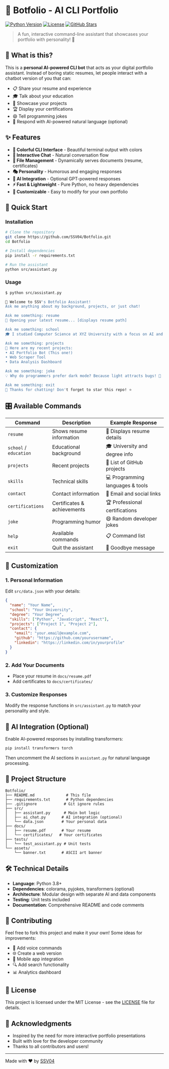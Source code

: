 # 🤖 Botfolio - AI CLI Portfolio

[![Python Version](https://img.shields.io/badge/python-3.8+-blue.svg)](https://python.org)
[![License](https://img.shields.io/badge/license-MIT-green.svg)](LICENSE)
[![GitHub Stars](https://img.shields.io/github/stars/SSV04/Botfolio?style=social)](https://github.com/SSV04/Botfolio)

> A fun, interactive command-line assistant that showcases your portfolio with personality! 🚀

## 🎯 What is this?

This is a **personal AI-powered CLI bot** that acts as your digital portfolio assistant. Instead of boring static resumes, let people interact with a chatbot version of you that can:

- 📋 Share your resume and experience
- 🎓 Talk about your education
- 💼 Showcase your projects
- 🏆 Display your certifications
- 😄 Tell programming jokes
- 🤖 Respond with AI-powered natural language (optional)

## ✨ Features

- **🎨 Colorful CLI Interface** - Beautiful terminal output with colors
- **💬 Interactive Chat** - Natural conversation flow
- **📁 File Management** - Dynamically serves documents (resume, certificates)
- **🎭 Personality** - Humorous and engaging responses
- **🧠 AI Integration** - Optional GPT-powered responses
- **⚡ Fast & Lightweight** - Pure Python, no heavy dependencies
- **🔧 Customizable** - Easy to modify for your own portfolio

## 🚀 Quick Start

### Installation
```bash
# Clone the repository
git clone https://github.com/SSV04/Botfolio.git
cd Botfolio

# Install dependencies
pip install -r requirements.txt

# Run the assistant
python src/assistant.py
```

### Usage
```bash
$ python src/assistant.py

🤖 Welcome to SSV's Botfolio Assistant!
Ask me anything about my background, projects, or just chat!

Ask me something: resume
📄 Opening your latest resume... [displays resume path]

Ask me something: school
🎓 I studied Computer Science at XYZ University with a focus on AI and Machine Learning

Ask me something: projects
🚀 Here are my recent projects:
• AI Portfolio Bot (This one!)
• Web Scraper Tool
• Data Analysis Dashboard

Ask me something: joke  
💡 Why do programmers prefer dark mode? Because light attracts bugs! 🐛

Ask me something: exit
👋 Thanks for chatting! Don't forget to star this repo! ⭐
```

## 🎛️ Available Commands

| Command | Description | Example Response |
|---------|-------------|------------------|
| `resume` | Shows resume information | 📄 Displays resume details |
| `school` / `education` | Educational background | 🎓 University and degree info |
| `projects` | Recent projects | 🚀 List of GitHub projects |
| `skills` | Technical skills | 💻 Programming languages & tools |
| `contact` | Contact information | 📧 Email and social links |
| `certifications` | Certificates & achievements | 🏆 Professional certifications |
| `joke` | Programming humor | 😄 Random developer jokes |
| `help` | Available commands | 📋 Command list |
| `exit` | Quit the assistant | 👋 Goodbye message |

## 🔧 Customization

### 1. Personal Information
Edit `src/data.json` with your details:
```json
{
  "name": "Your Name",
  "school": "Your University",
  "degree": "Your Degree",
  "skills": ["Python", "JavaScript", "React"],
  "projects": ["Project 1", "Project 2"],
  "contact": {
    "email": "your.email@example.com",
    "github": "https://github.com/yourusername",
    "linkedin": "https://linkedin.com/in/yourprofile"
  }
}
```

### 2. Add Your Documents
- Place your resume in `docs/resume.pdf`
- Add certificates to `docs/certificates/`

### 3. Customize Responses
Modify the response functions in `src/assistant.py` to match your personality and style.

## 🧠 AI Integration (Optional)

Enable AI-powered responses by installing transformers:
```bash
pip install transformers torch
```

Then uncomment the AI sections in `assistant.py` for natural language processing.

## 📁 Project Structure

```
Botfolio/
├── README.md              # This file
├── requirements.txt       # Python dependencies
├── .gitignore            # Git ignore rules
├── src/
│   ├── assistant.py      # Main bot logic
│   ├── ai_chat.py       # AI integration (optional)
│   └── data.json        # Your personal data
├── docs/
│   ├── resume.pdf       # Your resume
│   └── certificates/   # Your certificates
├── tests/
│   └── test_assistant.py # Unit tests
└── assets/
    └── banner.txt       # ASCII art banner
```

## 🛠️ Technical Details

- **Language**: Python 3.8+
- **Dependencies**: colorama, pyjokes, transformers (optional)
- **Architecture**: Modular design with separate AI and data components
- **Testing**: Unit tests included
- **Documentation**: Comprehensive README and code comments

## 🤝 Contributing

Feel free to fork this project and make it your own! Some ideas for improvements:

- 🎵 Add voice commands
- 🌐 Create a web version
- 📱 Mobile app integration
- 🔍 Add search functionality
- 📊 Analytics dashboard

## 📄 License

This project is licensed under the MIT License - see the [LICENSE](LICENSE) file for details.

## 🙏 Acknowledgments

- Inspired by the need for more interactive portfolio presentations
- Built with love for the developer community
- Thanks to all contributors and users!

---

Made with ❤️ by [SSV04](https://github.com/SSV04)
